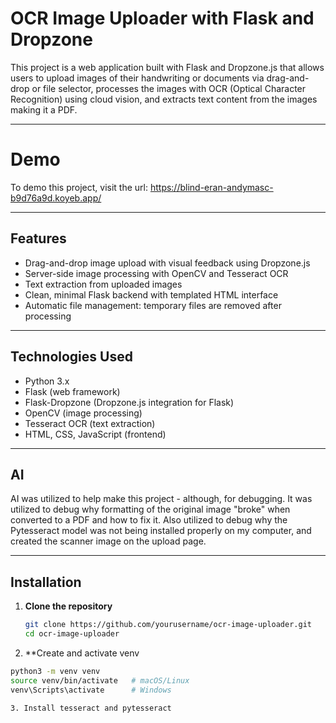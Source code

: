 # OCR Image Uploader with Flask and Dropzone

This project is a web application built with Flask and Dropzone.js that allows users to upload images of their handwriting or documents via drag-and-drop or file selector, processes the images with OCR (Optical Character Recognition) using cloud vision, and extracts text content from the images making it a PDF.

---

# Demo

To demo this project, visit the url:
 https://blind-eran-andymasc-b9d76a9d.koyeb.app/

---

## Features

- Drag-and-drop image upload with visual feedback using Dropzone.js
- Server-side image processing with OpenCV and Tesseract OCR
- Text extraction from uploaded images
- Clean, minimal Flask backend with templated HTML interface
- Automatic file management: temporary files are removed after processing

---

## Technologies Used

- Python 3.x
- Flask (web framework)
- Flask-Dropzone (Dropzone.js integration for Flask)
- OpenCV (image processing)
- Tesseract OCR (text extraction)
- HTML, CSS, JavaScript (frontend)

---

## AI

AI was utilized to help make this project - although, for debugging. It was utilized to debug why formatting of the original image "broke" when converted to a PDF and how to fix it. Also utilized to debug why the Pytesseract model was not being installed properly on my computer, and created the scanner image on the upload page.

---

## Installation

1. **Clone the repository**

   ```bash
   git clone https://github.com/yourusername/ocr-image-uploader.git
   cd ocr-image-uploader

2.  **Create and activate venv
   ```bash
   python3 -m venv venv
   source venv/bin/activate   # macOS/Linux
   venv\Scripts\activate      # Windows

3. Install tesseract and pytesseract

